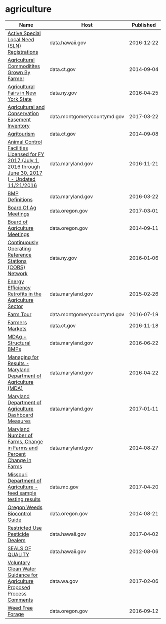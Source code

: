 # agriculture

Name | Host | Published
---- | ---- | ---------
[Active Special Local Need (SLN) Registrations](../datasets/34xi-94yi.md) | data.hawaii.gov | 2016&#x2011;12&#x2011;22
[Agricultural Commoditites Grown By Farmer](../datasets/hma6-9xbg.md) | data.ct.gov | 2014&#x2011;09&#x2011;04
[Agricultural Fairs in New York State](../datasets/wcwd-s5vt.md) | data.ny.gov | 2016&#x2011;04&#x2011;25
[Agricultural and Conservation Easement Inventory](../datasets/jh6m-rvdj.md) | data.montgomerycountymd.gov | 2017&#x2011;03&#x2011;22
[Agritourism](../datasets/q79s-2vp7.md) | data.ct.gov | 2014&#x2011;09&#x2011;08
[Animal Control Facilities Licensed for FY 2017 (July 1, 2016 through June 30, 2017 ) - Updated 11/21/2016](../datasets/7ntz-mz5d.md) | data.maryland.gov | 2016&#x2011;11&#x2011;21
[BMP Definitions](../datasets/rm5m-2b2j.md) | data.maryland.gov | 2016&#x2011;03&#x2011;22
[Board Of Ag Meetings](../datasets/peu4-h785.md) | data.oregon.gov | 2017&#x2011;03&#x2011;01
[Board of Agriculture Meetings](../datasets/n98t-fehm.md) | data.oregon.gov | 2014&#x2011;09&#x2011;11
[Continuously Operating Reference Stations (CORS) Network](../datasets/j7t6-d8a8.md) | data.ny.gov | 2016&#x2011;01&#x2011;06
[Energy Efficiency Retrofits in the Agriculture Sector](../datasets/9fqr-i344.md) | data.maryland.gov | 2015&#x2011;02&#x2011;26
[Farm Tour](../datasets/pc9u-imet.md) | data.montgomerycountymd.gov | 2016&#x2011;07&#x2011;19
[Farmers Markets](../datasets/qkcc-8trv.md) | data.ct.gov | 2016&#x2011;11&#x2011;18
[MDAg - Structural BMPs](../datasets/6xeb-v5qh.md) | data.maryland.gov | 2016&#x2011;06&#x2011;22
[Managing for Results - Maryland Department of Agriculture (MDA)](../datasets/85fh-5hyc.md) | data.maryland.gov | 2016&#x2011;04&#x2011;22
[Maryland Department of Agriculture Dashboard Measures](../datasets/c8in-uuu9.md) | data.maryland.gov | 2017&#x2011;01&#x2011;11
[Maryland Number of Farms, Change in Farms and Percent Change in Farms](../datasets/ewiz-p5uf.md) | data.maryland.gov | 2014&#x2011;08&#x2011;27
[Missouri Department of Agriculture - feed sample testing results](../datasets/y9w9-qkg2.md) | data.mo.gov | 2017&#x2011;04&#x2011;20
[Oregon Weeds Biocontrol Guide](../datasets/m8fv-efat.md) | data.oregon.gov | 2014&#x2011;08&#x2011;21
[Restricted Use Pesticide Dealers](../datasets/cai8-hwet.md) | data.hawaii.gov | 2017&#x2011;04&#x2011;02
[SEALS OF QUALITY](../datasets/usck-9d9m.md) | data.hawaii.gov | 2012&#x2011;08&#x2011;06
[Voluntary Clean Water Guidance for Agriculture Proposed Process Comments](../datasets/ferj-zqte.md) | data.wa.gov | 2017&#x2011;02&#x2011;06
[Weed Free Forage](../datasets/rakx-9znf.md) | data.oregon.gov | 2016&#x2011;09&#x2011;12

